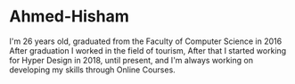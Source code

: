 # Ahmed-Hisham
I'm 26 years old, graduated from the Faculty of Computer Science in 2016 After graduation I worked in the field of tourism, After that I started working for Hyper Design in 2018, until present, and I'm always working on developing my skills through Online Courses.
